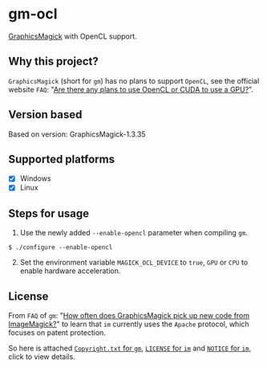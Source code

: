 # gm-ocl

[GraphicsMagick](http://www.graphicsmagick.org/) with OpenCL support.

## Why this project?

`GraphicsMagick` (short for `gm`) has no plans to support `OpenCL`, see the official website `FAQ`: "[Are there any plans to use OpenCL or CUDA to use a GPU?](http://www.graphicsmagick.org/FAQ.html#are-there-any-plans-to-use-opencl-or-cuda-to-use-a-gpu)”.

## Version based

Based on version: GraphicsMagick-1.3.35

## Supported platforms

- [x] Windows
- [x] Linux

## Steps for usage

1. Use the newly added `--enable-opencl` parameter when compiling `gm`.

``` shellsession
$ ./configure --enable-opencl
````

2. Set the environment variable `MAGICK_OCL_DEVICE` to `true`, `GPU` or `CPU` to enable hardware acceleration.

## License

From `FAQ` of `gm`: "[How often does GraphicsMagick pick up new code from ImageMagick?](http://www.graphicsmagick.org/FAQ.html#how-often-does-graphicsmagick-pick-up-new-code-from-imagemagick)" to learn that `im` currently uses the `Apache` protocol, which focuses on patent protection.

So here is attached [`Copyright.txt` for `gm`](Copyright.txt), [`LICENSE` for `im`](LICENSE.ImageMagick) and [`NOTICE` for `im`](NOTICE.ImageMagick ), click to view details.

